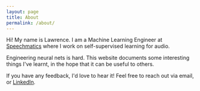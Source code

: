 ```yaml
---
layout: page
title: About
permalink: /about/
---
```

Hi! My name is Lawrence. I am a Machine Learning Engineer at [Speechmatics](https://www.speechmatics.com/?utm_source=google&utm_medium=ppc&utm_campaign=%7Bspeechmaticsbranded%7D&ad_group=126556305012&match_type=e&device=c&keyword=speechmatics&utm_term=speechmatics&gad=1&gclid=CjwKCAjwm4ukBhAuEiwA0zQxk83Q101NFOEV5JTVC0eVs6LYwOoEjkRy6IAlCEgavQaNrbud3Hj-dhoCRckQAvD_BwE) where I work on self-supervised learning for audio.

Engineering neural nets is hard. This website documents some interesting things I've learnt, in the hope that it can be useful to others. 

If you have any feedback, I'd love to hear it! Feel free to reach out via email, or [LinkedIn](https://www.linkedin.com/in/lawrence-atkins/).
